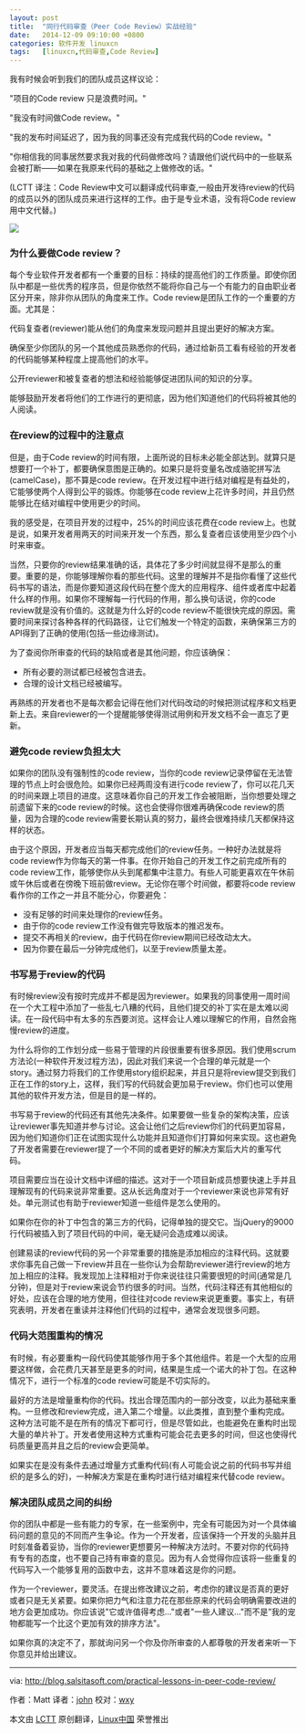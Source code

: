 ```yaml
---
layout: post
title:	"同行代码审查（Peer Code Review）实战经验"
date:	2014-12-09 09:10:00 +0800 
categories:	软件开发 linuxcn 
tags:	[linuxcn,代码审查,Code Review]
---
```



我有时候会听到我们的团队成员这样议论：


"项目的Code review 只是浪费时间。"


"我没有时间做Code review。"


"我的发布时间延迟了，因为我的同事还没有完成我代码的Code review。"


"你相信我的同事居然要求我对我的代码做修改吗？请跟他们说代码中的一些联系会被打断——如果在我原来代码的基础之上做修改的话。"


(LCTT 译注：Code Review中文可以翻译成代码审查,一般由开发待review的代码的成员以外的团队成员来进行这样的工作。由于是专业术语，没有将Code review用中文代替。)


![](/Asserts/Images//attachment/album/201412/09/001536y3ri8ov2jpgi82i0.jpg)


### 为什么要做Code review？


每个专业软件开发者都有一个重要的目标：持续的提高他们的工作质量。即使你团队中都是一些优秀的程序员，但是你依然不能将你自己与一个有能力的自由职业者区分开来，除非你从团队的角度来工作。Code review是团队工作的一个重要的方面。尤其是：


代码复查者(reviewer)能从他们的角度来发现问题并且提出更好的解决方案。


确保至少你团队的另一个其他成员熟悉你的代码，通过给新员工看有经验的开发者的代码能够某种程度上提高他们的水平。


公开reviewer和被复查者的想法和经验能够促进团队间的知识的分享。


能够鼓励开发者将他们的工作进行的更彻底，因为他们知道他们的代码将被其他的人阅读。


### 在review的过程中的注意点


但是，由于Code review的时间有限，上面所说的目标未必能全部达到。就算只是想要打一个补丁，都要确保意图是正确的。如果只是将变量名改成骆驼拼写法(camelCase)，那不算是code review。在开发过程中进行结对编程是有益处的，它能够使两个人得到公平的锻炼。你能够在code review上花许多时间，并且仍然能够比在结对编程中使用更少的时间。


我的感受是，在项目开发的过程中，25%的时间应该花费在code review上。也就是说，如果开发者用两天的时间来开发一个东西，那么复查者应该使用至少四个小时来审查。


当然，只要你的review结果准确的话，具体花了多少时间就显得不是那么的重要。重要的是，你能够理解你看的那些代码。这里的理解并不是指你看懂了这些代码书写的语法，而是你要知道这段代码在整个庞大的应用程序、组件或者库中起着什么样的作用。如果你不理解每一行代码的作用，那么换句话说，你的code review就是没有价值的。这就是为什么好的code review不能很快完成的原因。需要时间来探讨各种各样的代码路径，让它们触发一个特定的函数，来确保第三方的API得到了正确的使用(包括一些边缘测试)。


为了查阅你所审查的代码的缺陷或者是其他问题，你应该确保：


* 所有必要的测试都已经被包含进去。
* 合理的设计文档已经被编写。


再熟练的开发者也不是每次都会记得在他们对代码改动的时候把测试程序和文档更新上去。来自reviewer的一个提醒能够使得测试用例和开发文档不会一直忘了更新。


### 避免code review负担太大


如果你的团队没有强制性的code review，当你的code review记录停留在无法管理的节点上时会很危险。如果你已经两周没有进行code review了，你可以花几天的时间来跟上项目的进度。这意味着你自己的开发工作会被阻断，当你想要处理之前遗留下来的code review的时候。这也会使得你很难再确保code review的质量，因为合理的code review需要长期认真的努力，最终会很难持续几天都保持这样的状态。


由于这个原因，开发者应当每天都完成他们的review任务。一种好办法就是将code review作为你每天的第一件事。在你开始自己的开发工作之前完成所有的code review工作，能够使你从头到尾都集中注意力。有些人可能更喜欢在午休前或午休后或者在傍晚下班前做review。无论你在哪个时间做，都要将code review看作你的工作之一并且不能分心，你要避免：


* 没有足够的时间来处理你的review任务。
* 由于你的code review工作没有做完导致版本的推迟发布。
* 提交不再相关的review，由于代码在你review期间已经改动太大。
* 因为你要在最后一分钟完成他们，以至于review质量太差。


### 书写易于review的代码


有时候review没有按时完成并不都是因为reviewer。如果我的同事使用一周时间在一个大工程中添加了一些乱七八糟的代码，且他们提交的补丁实在是太难以阅读。在一段代码中有太多的东西要浏览。这样会让人难以理解它的作用，自然会拖慢review的进度。


为什么将你的工作划分成一些易于管理的片段很重要有很多原因。我们使用scrum方法论(一种软件开发过程方法)，因此对我们来说一个合理的单元就是一个story。通过努力将我们的工作使用story组织起来，并且只是将review提交到我们正在工作的story上，这样，我们写的代码就会更加易于review。你们也可以使用其他的软件开发方法，但是目的是一样的。


书写易于review的代码还有其他先决条件。如果要做一些复杂的架构决策，应该让reviewer事先知道并参与讨论。这会让他们之后review你们的代码更加容易，因为他们知道你们正在试图实现什么功能并且知道你们打算如何来实现。这也避免了开发者需要在reviewer提了一个不同的或者更好的解决方案后大片的重写代码。


项目需要应当在设计文档中详细的描述。这对于一个项目新成员想要快速上手并且理解现有的代码来说非常重要。这从长远角度对于一个reviewer来说也非常有好处。单元测试也有助于reviewer知道一些组件是怎么使用的。


如果你在你的补丁中包含的第三方的代码，记得单独的提交它。当jQuery的9000行代码被插入到了项目代码的中间，毫无疑问会造成难以阅读。


创建易读的review代码的另一个非常重要的措施是添加相应的注释代码。这就要求你事先自己做一下review并且在一些你认为会帮助reviewer进行review的地方加上相应的注释。我发现加上注释相对于你来说往往只需要很短的时间(通常是几分钟)，但是对于review来说会节约很多的时间。当然，代码注释还有其他相似的好处，应该在合理的地方使用，但往往对code review来说更重要。事实上，有研究表明，开发者在重读并注释他们代码的过程中，通常会发现很多问题。


### 代码大范围重构的情况


有时候，有必要重构一段代码使其能够作用于多个其他组件。若是一个大型的应用要这样做，会花费几天甚至是更多的时间，结果是生成一个诺大的补丁包。在这种情况下，进行一个标准的code review可能是不切实际的。


最好的方法是增量重构你的代码。找出合理范围内的一部分改变，以此为基础来重构。一旦修改和review完成，进入第二个增量。以此类推，直到整个重构完成。这种方法可能不是在所有的情况下都可行，但是尽管如此，也能避免在重构时出现大量的单片补丁。开发者使用这种方式重构可能会花去更多的时间，但这也使得代码质量更高并且之后的review会更简单。


如果实在是没有条件去通过增量方式重构代码(有人可能会说之前的代码书写并组织的是多么的好)，一种解决方案是在重构时进行结对编程来代替code review。


### 解决团队成员之间的纠纷


你的团队中都是一些有能力的专家，在一些案例中，完全有可能因为对一个具体编码问题的意见的不同而产生争论。作为一个开发者，应该保持一个开发的头脑并且时刻准备着妥协，当你的reviewer更想要另一种解决方法时。不要对你的代码持有专有的态度，也不要自己持有审查的意见。因为有人会觉得你应该将一些重复的代码写入一个能够复用的函数中去，这并不意味着这是你的问题。


作为一个reviewer，要灵活。在提出修改建议之前，考虑你的建议是否真的更好或者只是无关紧要。如果你把力气和注意力花在那些原来的代码会明确需要改进的地方会更加成功。你应该说"它或许值得考虑..."或者"一些人建议..."而不是”我的宠物都能写一个比这个更加有效的排序方法"。


如果你真的决定不了，那就询问另一个你及你所审查的人都尊敬的开发者来听一下你意见并给出建议。




---


via: <http://blog.salsitasoft.com/practical-lessons-in-peer-code-review/>


作者：Matt 译者：[john](https://github.com/johnhoow) 校对：[wxy](https://github.com/wxy)


本文由 [LCTT](https://github.com/LCTT/TranslateProject) 原创翻译，[Linux中国](http://linux.cn/) 荣誉推出
